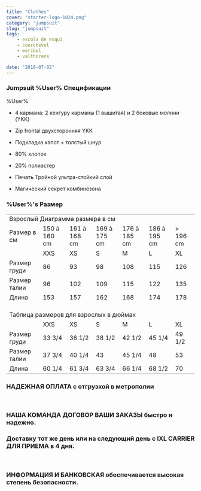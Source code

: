 ```yaml
---
title: "Clothes"
cover: "starter-logo-1024.png"
category: "jumpsuit"
slug: "jumpsuit"
tags:
    - escola de esqui
    - courchevel
    - meribel
    - valthorens

date: "2018-07-02"
---
```


### Jumpsuit %User% Спецификации
%User% 

* 4 кармана: 2 кенгуру карманы (1 вышитая) и 2 боковые молнии (YKK)
* Zip frontal двухсторонняя YKK
* Подкладка капот + толстый шнур
 
* 80% хлопок
* 20% полиэстер
* Печать Тройной ультра-стойкий слой
* Магический секрет комбинезона
 
### %User%'s Размер

<table id="size">
<tbody><tr>
<td colspan="7">Взрослый Диаграмма размера в см</td>
</tr>
<tr>
<td>Размер в см</td>
<td>150 à 160 cm</td>
<td>161 à 168 cm</td>
<td>169 à 175 cm</td>
<td>176 à 185 cm</td>
<td>186 à 195 cm</td>
<td>&gt; 196 cm</td>
</tr>
<tr>
<td></td>
<td>XXS</td>
<td>XS</td>
<td>S</td>
<td>M</td>
<td>L</td>
<td>XL</td>
</tr>
<tr>
<td>Размер груди</td>
<td>86</td>
<td>93</td>
<td>98</td>
<td>108</td>
<td>115</td>
<td>126</td>
</tr>
<tr>
<td>Размер талии</td>
<td>96</td>
<td>102</td>
<td>109</td>
<td>115</td>
<td>122</td>
<td>135</td>
</tr>
<tr>
<td>Длина</td>
<td>153</td>
<td>157</td>
<td>162</td>
<td>168</td>
<td>174</td>
<td>178</td>
</tr>
<tr>
<td colspan="7" style="height:20px; border:none;"></td>
</tr>
<tr>
<td colspan="7">Таблица размеров для взрослых в дюймах</td>
</tr>
<tr>
<td></td>
<td>XXS</td>
<td>XS</td>
<td>S</td>
<td>M</td>
<td>L</td>
<td>XL</td>
</tr>
<tr>
<td>Размер груди</td>
<td>33 3/4</td>
<td>36 1/2</td>
<td>38 1/2</td>
<td>42 1/2</td>
<td>45 1/4</td>
<td>49 1/2</td>
</tr>
<tr>
<td>Размер талии</td>
<td>37 3/4</td>
<td>40 1/4</td>
<td>43</td>
<td>45 1/4</td>
<td>48</td>
<td>53</td>
</tr>
<tr>
<td>Длина</td>
<td>60 1/4</td>
<td>61 3/4</td>
<td>63 3/4</td>
<td>66 1/4</td>
<td>68 1/2</td>
<td>70</td>
</tr>
</tbody></table>
	
### НАДЕЖНАЯ ОПЛАТА с отгрузкой в метрополии
 
### НАША КОМАНДА ДОГОВОР ВАШИ ЗАКАЗЫ быстро и надежно.
### Доставку тот же день или на следующий день с IXL CARRIER ДЛЯ ПРИЕМА в 4 дня.
 
### ИНФОРМАЦИЯ И БАНКОВСКАЯ обеспечивается высокая степень безопасности.

